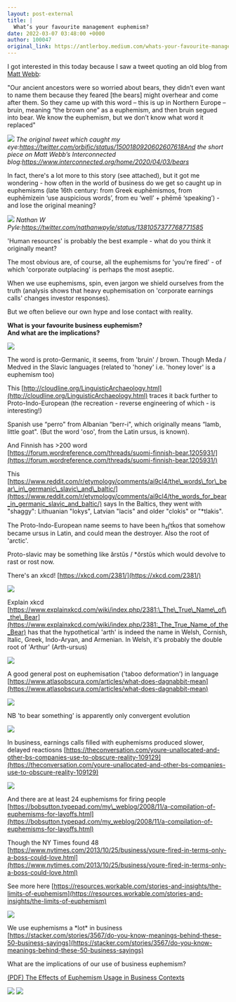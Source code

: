 ```yaml
---
layout: post-external
title: |
  What’s your favourite management euphemism?
date: 2022-03-07 03:48:00 +0000
author: 100047
original_link: https://antlerboy.medium.com/whats-your-favourite-management-euphemism-bab5127348c1?source=rss-97852f5a56ae------2
---
```


I got interested in this today because I saw a tweet quoting an old blog from [Matt Webb](https://www.linkedin.com/in/ACoAAABKMwQBAvU-oxGLyeVX0VSdqY7ZbV9Fcjo):

"Our ancient ancestors were so worried about bears, they didn’t even want to name them because they feared [the bears] might overhear and come after them. So they came up with this word – this is up in Northern Europe – bruin, meaning “the brown one” as a euphemism, and then bruin segued into bear. We know the euphemism, but we don’t know what word it replaced"

![](https://cdn-images-1.medium.com/max/704/0*EZSb1oB8b3NrzNaG)
_The original tweet which caught my eye:https://twitter.com/orbific/status/1500180920602607618And the short piece on Matt Webb’s Interconnected blog:https://www.interconnected.org/home/2020/04/03/bears_

In fact, there's a lot more to this story (see attached), but it got me wondering - how often in the world of business do we get so caught up in euphemisms (late 16th century: from Greek euphēmismos, from euphēmizein ‘use auspicious words’, from eu ‘well’ + phēmē ‘speaking’) - and lose the original meaning?

![](https://cdn-images-1.medium.com/max/1024/0*N9jnhQ49Gv04YP5S)
_Nathan W Pyle:https://twitter.com/nathanwpyle/status/1381057377768771585_

'Human resources' is probably the best example - what do you think it originally meant?

The most obvious are, of course, all the euphemisms for 'you're fired' - of which 'corporate outplacing' is perhaps the most aseptic.

When we use euphemisms, spin, even jargon we shield ourselves from the truth (analysis shows that heavy euphemisation on 'corporate earnings calls' changes investor responses).

But we often believe our own hype and lose contact with reality.

**What is your favourite business euphemism?  
And what are the implications?**

![](https://cdn-images-1.medium.com/max/1024/1*jmD0EeHw1q285pLo3fe5Xw.png)

The word is proto-Germanic, it seems, from 'bruin' / brown. Though Meda / Medved in the Slavic languages (related to 'honey' i.e. 'honey lover' is a euphemism too)

This [http://cloudline.org/LinguisticArchaeology.html](http://cloudline.org/LinguisticArchaeology.html) traces it back further to Proto-Indo-European (the recreation - reverse engineering of which - is interesting!)

Spanish use “perro" from Albanian “berr-i", which originally means “lamb, little goat". (But the word 'oso', from the Latin ursus, is known).

And Finnish has \>200 word [https://forum.wordreference.com/threads/suomi-finnish-bear.1205931/](https://forum.wordreference.com/threads/suomi-finnish-bear.1205931/)

This [https://www.reddit.com/r/etymology/comments/ai9cl4/the\_words\_for\_bear\_in\_germanic\_slavic\_and\_baltic/](https://www.reddit.com/r/etymology/comments/ai9cl4/the_words_for_bear_in_germanic_slavic_and_baltic/) says In the Baltics, they went with "shaggy": Lithuanian "lokys", Latvian "lacis" and older "clokis" or "\*tlakis".

The Proto-Indo-European name seems to have been h₂ŕ̥tḱos that somehow became ursus in Latin, and could mean the destroyer. Also the root of 'arctic'.

Proto-slavic may be something like ărstŭs / \*ŏrstŭs which would devolve to rast or rost now.

There's an xkcd! [https://xkcd.com/2381/](https://xkcd.com/2381/)

![](https://cdn-images-1.medium.com/max/1024/1*VilTDmEFb_C_AxF9zLaRzA.png)

Explain xkcd  
[https://www.explainxkcd.com/wiki/index.php/2381:\_The\_True\_Name\_of\_the\_Bear](https://www.explainxkcd.com/wiki/index.php/2381:_The_True_Name_of_the_Bear) has that the hypothetical 'arth' is indeed the name in Welsh, Cornish, Italic, Greek, Indo-Aryan, and Armenian. In Welsh, it's probably the double root of 'Arthur' (Arth-ursus)

![](https://cdn-images-1.medium.com/max/1024/1*kp8WvUi8MoEGDY9XdKv1kQ.png)

A good general post on euphemisation ('taboo deformation') in language [https://www.atlasobscura.com/articles/what-does-dagnabbit-mean](https://www.atlasobscura.com/articles/what-does-dagnabbit-mean)

![](https://cdn-images-1.medium.com/max/1024/1*1DZBmfRjTJ73fZ7xfl5fNQ.png)

NB 'to bear something' is apparently only convergent evolution

![](https://cdn-images-1.medium.com/max/1024/1*D5RgOiNLcrsKBpcWdQrvhQ.png)

In business, earnings calls filled with euphemisms produced slower, delayed reactiosns [https://theconversation.com/youre-unallocated-and-other-bs-companies-use-to-obscure-reality-109129](https://theconversation.com/youre-unallocated-and-other-bs-companies-use-to-obscure-reality-109129)

![](https://cdn-images-1.medium.com/max/1024/1*-GrZesLqAkh_7kulJIGkFg.png)

And there are at least 24 euphemisms for firing people [https://bobsutton.typepad.com/my\_weblog/2008/11/a-compilation-of-euphemisms-for-layoffs.html](https://bobsutton.typepad.com/my_weblog/2008/11/a-compilation-of-euphemisms-for-layoffs.html)

Though the NY Times found 48 [https://www.nytimes.com/2013/10/25/business/youre-fired-in-terms-only-a-boss-could-love.html](https://www.nytimes.com/2013/10/25/business/youre-fired-in-terms-only-a-boss-could-love.html)

See more here [https://resources.workable.com/stories-and-insights/the-limits-of-euphemism](https://resources.workable.com/stories-and-insights/the-limits-of-euphemism)

![](https://cdn-images-1.medium.com/max/1024/1*ecjE1NWaMGaODnWycG_0iA.png)

We use euphemisms a \*lot\* in business [https://stacker.com/stories/3567/do-you-know-meanings-behind-these-50-business-sayings](https://stacker.com/stories/3567/do-you-know-meanings-behind-these-50-business-sayings)

What are the implications of our use of business euphemism?

[(PDF) The Effects of Euphemism Usage in Business Contexts](https://www.researchgate.net/publication/272024514_The_Effects_of_Euphemism_Usage_in_Business_Contexts)

![](https://cdn-images-1.medium.com/max/1024/1*JtLwSCfzyH-edlEHDaQnNQ.jpeg)
 ![](https://medium.com/_/stat?event=post.clientViewed&referrerSource=full_rss&postId=bab5127348c1)
